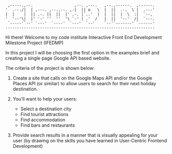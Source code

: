      ,-----.,--.                  ,--. ,---.   ,--.,------.  ,------.
    '  .--./|  | ,---. ,--.,--. ,-|  || o   \  |  ||  .-.  \ |  .---'
    |  |    |  || .-. ||  ||  |' .-. |`..'  |  |  ||  |  \  :|  `--, 
    '  '--'\|  |' '-' ''  ''  '\ `-' | .'  /   |  ||  '--'  /|  `---.
     `-----'`--' `---'  `----'  `---'  `--'    `--'`-------' `------'
    ----------------------------------------------------------------- 


Hi there! Welcome to my code institute Interactive Front End Development Milestone Project (IFEDMP)

In this project I will be choosing the first option in the examples brief and creating a single page Google API based website.

The criteria of the project is shown below:

1. Create a site that calls on the Google Maps API and/or the Google Places API (or similar) to allow users to search for their next holiday destination. 
2. You'll want to help your users:
        
      - Select a destination city
      - Find tourist attractions
      - Find accommodation
      - Find bars and restaurants

3. Provide search results in a manner that is visually appealing for your user (by drawing on the skills you have learned in User-Centric Frontend Development)




